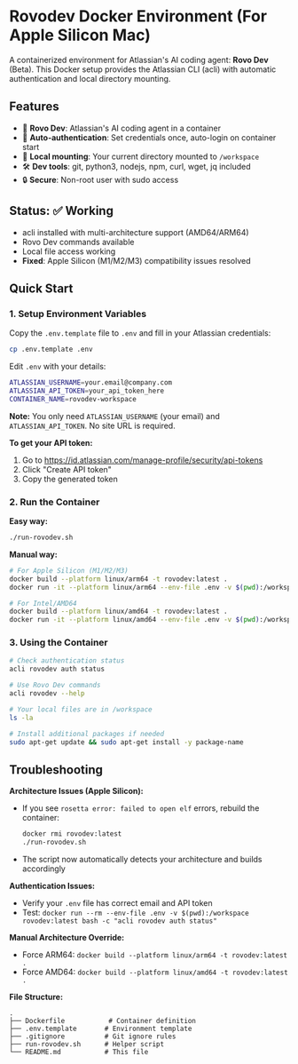 # Rovodev Docker Environment (For Apple Silicon Mac)

A containerized environment for Atlassian's AI coding agent: **Rovo Dev** (Beta). This Docker setup provides the Atlassian CLI (acli) with automatic authentication and local directory mounting.

## Features

- 🤖 **Rovo Dev**: Atlassian's AI coding agent in a container
- 🔐 **Auto-authentication**: Set credentials once, auto-login on container start
- 📁 **Local mounting**: Your current directory mounted to `/workspace`
- 🛠️ **Dev tools**: git, python3, nodejs, npm, curl, wget, jq included
- 🔒 **Secure**: Non-root user with sudo access

## Status: ✅ Working

- acli installed with multi-architecture support (AMD64/ARM64)
- Rovo Dev commands available
- Local file access working
- **Fixed**: Apple Silicon (M1/M2/M3) compatibility issues resolved

## Quick Start

### 1. Setup Environment Variables

Copy the `.env.template` file to `.env` and fill in your Atlassian credentials:

```bash
cp .env.template .env
```

Edit `.env` with your details:
```bash
ATLASSIAN_USERNAME=your.email@company.com
ATLASSIAN_API_TOKEN=your_api_token_here
CONTAINER_NAME=rovodev-workspace
```

**Note:** You only need `ATLASSIAN_USERNAME` (your email) and `ATLASSIAN_API_TOKEN`. No site URL is required.

**To get your API token:**
1. Go to https://id.atlassian.com/manage-profile/security/api-tokens
2. Click "Create API token"
3. Copy the generated token

### 2. Run the Container

**Easy way:**
```bash
./run-rovodev.sh
```

**Manual way:**
```bash
# For Apple Silicon (M1/M2/M3)
docker build --platform linux/arm64 -t rovodev:latest .
docker run -it --platform linux/arm64 --env-file .env -v $(pwd):/workspace rovodev:latest

# For Intel/AMD64
docker build --platform linux/amd64 -t rovodev:latest .
docker run -it --platform linux/amd64 --env-file .env -v $(pwd):/workspace rovodev:latest
```

### 3. Using the Container

```bash
# Check authentication status
acli rovodev auth status

# Use Rovo Dev commands
acli rovodev --help

# Your local files are in /workspace
ls -la

# Install additional packages if needed
sudo apt-get update && sudo apt-get install -y package-name
```

## Troubleshooting

**Architecture Issues (Apple Silicon):**
- If you see `rosetta error: failed to open elf` errors, rebuild the container:
  ```bash
  docker rmi rovodev:latest
  ./run-rovodev.sh
  ```
- The script now automatically detects your architecture and builds accordingly

**Authentication Issues:**
- Verify your `.env` file has correct email and API token
- Test: `docker run --rm --env-file .env -v $(pwd):/workspace rovodev:latest bash -c "acli rovodev auth status"`

**Manual Architecture Override:**
- Force ARM64: `docker build --platform linux/arm64 -t rovodev:latest .`
- Force AMD64: `docker build --platform linux/amd64 -t rovodev:latest .`

**File Structure:**
```
.
├── Dockerfile           # Container definition
├── .env.template       # Environment template
├── .gitignore          # Git ignore rules
├── run-rovodev.sh      # Helper script
└── README.md           # This file
```
